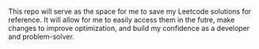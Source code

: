 This repo will serve as the space for me to save my Leetcode solutions for reference. It will allow for me to easily access them in the futre, make changes to improve optimization, and build my confidence as a developer and problem-solver.

